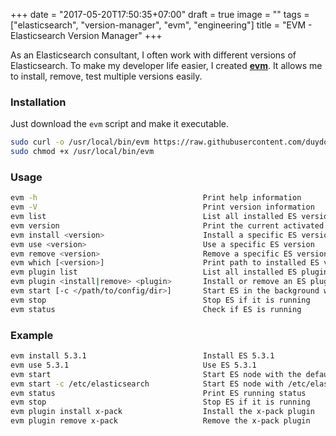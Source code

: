+++
date = "2017-05-20T17:50:35+07:00"
draft = true
image = ""
tags = ["elasticsearch", "version-manager", "evm",  "engineering"]
title = "EVM - Elasticsearch Version Manager"
+++

As an Elasticsearch consultant, I often work with different versions of Elasticsearch. To make my developer life easier, I created [**evm**](https://github.com/duydo/evm). It allows me to install, remove, test multiple versions easily.

<!--more-->

### Installation

Just download the `evm` script and make it executable.

```sh
sudo curl -o /usr/local/bin/evm https://raw.githubusercontent.com/duydo/evm/master/evm
sudo chmod +x /usr/local/bin/evm
```

### Usage
```sh 
evm -h                                     Print help information
evm -V                                     Print version information
evm list                                   List all installed ES versions
evm version                                Print the current activated ES version
evm install <version>                      Install a specific ES version
evm use <version>                          Use a specific ES version
evm remove <version>                       Remove a specific ES version if available
evm which [<version>]                      Print path to installed ES version
evm plugin list                            List all installed ES plugins
evm plugin <install|remove> <plugin>       Install or remove an ES plugin
evm start [-c </path/to/config/dir>]       Start ES in the background with a specific config directory (optional)
evm stop                                   Stop ES if it is running
evm status                                 Check if ES is running
```

### Example
```sh
evm install 5.3.1                          Install ES 5.3.1
evm use 5.3.1                              Use ES 5.3.1
evm start                                  Start ES node with the default config directory
evm start -c /etc/elasticsearch            Start ES node with /etc/elasticsearch config directory
evm status                                 Print ES running status
evm stop                                   Stop ES if it is running
evm plugin install x-pack                  Install the x-pack plugin
evm plugin remove x-pack                   Remove the x-pack plugin
```
